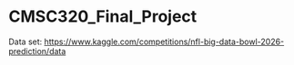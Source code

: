 # CMSC320_Final_Project

Data set: https://www.kaggle.com/competitions/nfl-big-data-bowl-2026-prediction/data
